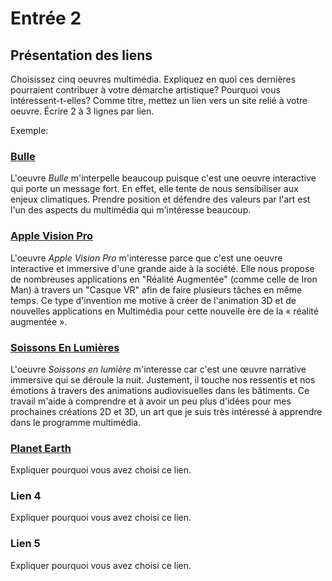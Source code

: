 # Entrée 2
## Présentation des liens
Choisissez cinq oeuvres multimédia. Expliquez en quoi ces dernières pourraient contribuer à votre démarche artistique? Pourquoi vous intéressent-t-elles? Comme titre, mettez un lien vers un site relié à votre oeuvre. Écrire 2 à 3 lignes par lien.

Exemple: 
### [Bulle](https://www.onf.ca/interactif/bulle/) 
L'oeuvre *Bulle* m'interpelle beaucoup puisque c'est une oeuvre interactive qui porte un message fort. En effet, elle tente de nous sensibiliser aux enjeux climatiques. Prendre position et défendre des valeurs par l'art est l'un des aspects du multimédia qui m'intéresse beaucoup. 

### [Apple Vision Pro](https://www.apple.com/apple-vision-pro/?/)

L'oeuvre *Apple Vision Pro* m'interesse parce que c'est une oeuvre interactive et immersive d'une grande aide à la société. Elle nous propose de nombreuses applications en "Réalité Augmentée" (comme celle de Iron Man) à travers un "Casque VR" afin de faire plusieurs tâches en même temps. Ce type d'invention me motive à créer de l'animation 3D et de nouvelles applications en Multimédia pour cette nouvelle ère de la « réalité augmentée ».

### [Soissons En Lumières](https://momentfactory.com/work/all/all/soissons-en-lumieres/)

L'oeuvre *Soissons en lumière* m'interesse car c'est une œuvre narrative immersive qui se déroule la nuit. Justement, il touche nos ressentis et nos émotions à travers des animations audiovisuelles dans les bâtiments. Ce travail m'aide à comprendre et à avoir un peu plus d'idées pour mes prochaines créations 2D et 3D, un art que je suis très intéressé à apprendre dans le programme multimédia. 

### [Planet Earth](https://studiomuti.co.za/planet-earth/)
Expliquer pourquoi vous avez choisi ce lien.  

### Lien 4 
Expliquer pourquoi vous avez choisi ce lien. 

### Lien 5 
Expliquer pourquoi vous avez choisi ce lien. 

